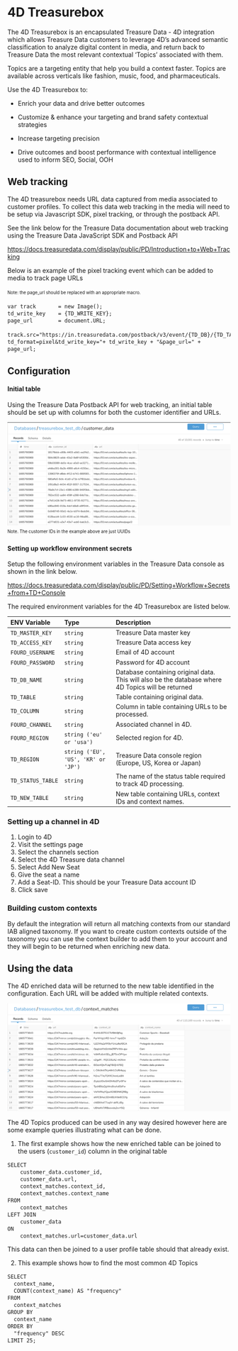 # 4D Treasurebox

The 4D Treasurebox is an encapsulated Treasure Data - 4D integration which allows Treasure Data customers to leverage 4D’s advanced semantic classification to analyze digital content in media, and return back to Treasure Data the most relevant contextual ‘Topics’ associated with them.

Topics are a targeting entity that help you build a context faster. Topics are available across verticals like fashion, music, food, and pharmaceuticals.

Use the 4D Treasurebox to:
- Enrich your data and drive better outcomes

- Customize & enhance your targeting and brand safety contextual strategies

- Increase targeting precision

- Drive outcomes and boost performance with contextual intelligence used to inform SEO, Social, OOH

## Web tracking
The 4D treasurebox needs URL data captured from media associated to customer profiles. To collect this data web tracking in the media will need to be setup via Javascript SDK, pixel tracking, or through the postback API.

See the link below for the Treasure Data documentation about web tracking using the Treasure Data JavaScript SDK and Postback API

https://docs.treasuredata.com/display/public/PD/Introduction+to+Web+Tracking

Below is an example of the pixel tracking event which can be added to media to track page URLs

<sup><sub>Note: the page_url should be replaced with an appropriate macro.</sup></sub>

```
var track 		= new Image();
td_write_key 	= {TD_WRITE_KEY};
page_url		= document.URL;

track.src="https://in.treasuredata.com/postback/v3/event/{TD_DB}/{TD_TABLE}?td_format=pixel&td_write_key="+ td_write_key + "&page_url=" + page_url;
```

## Configuration
#### Initial table
Using the Treasure Data Postback API for web tracking, an initial table should be set up with columns for both the customer identifier and URLs. 

![Example initial table](resources/initial_table.png)
<sup><sub>Note. The customer IDs in the example above are just UUIDs</sub></sup>

#### Setting up workflow environment secrets

Setup the following environment variables in the Treasure Data console as shown in the link below.

https://docs.treasuredata.com/display/public/PD/Setting+Workflow+Secrets+from+TD+Console

The required environment variables for the 4D Treasurebox are listed below.

| ENV Variable      | Type                     | Description                                                                                        |
| :---------------- | :----------------------- | :------------------------------------------------------------------------------------------------- |
| `TD_MASTER_KEY`   | `string`                 | Treasure Data master key                                                                           |
| `TD_ACCESS_KEY`   | `string`                 | Treasure Data access key                                                                           |
| `FOURD_USERNAME`  | `string`                 | Email of 4D account                                                                                |
| `FOURD_PASSWORD`  | `string`                 | Password for 4D account                                                                            |
| `TD_DB_NAME`      | `string`                 | Database containing original data. This will also be the database where 4D Topics will be returned |
| `TD_TABLE`        | `string`                 | Table containing original data.                                                                    |
| `TD_COLUMN`       | `string`                 | Column in table containing URLs to be processed.                                                   |
| `FOURD_CHANNEL`   | `string`                 | Associated channel in 4D.                                                                          |
| `FOURD_REGION`    | `string ('eu' or 'usa')` | Selected region for 4D.                                                                            |
| `TD_REGION`    | `string ('EU', 'US', 'KR' or 'JP')` | Treasure Data console region (Europe, US, Korea or Japan)                                  |
| `TD_STATUS_TABLE` | `string`                 | The name of the status table required to track 4D processing.                                      |
| `TD_NEW_TABLE`    | `string`                 | New table containing URLs, context IDs and context names.                                                  |

### Setting up a channel in 4D
1. Login to 4D
2. Visit the settings page
3. Select the channels section
4. Select the 4D Treasure data channel
5. Select Add New Seat
6. Give the seat a name
7. Add a Seat-ID. This should be your Treasure Data account ID
8. Click save

### Building custom contexts
By default the integration will return all matching contexts from our standard IAB aligned taxonomy. If you want to create custom contexts outside of the taxonomy you can use the context builder to add them to your account and they will begin to be returned when enriching new data.


## Using the data
The 4D enriched data will be returned to the new table identified in the configuration. Each URL will be added with multiple related contexts.

![Example enriched table](resources/enriched_table.png)

The 4D Topics produced can be used in any way desired however here are some example queries illustrating what can be done.

1. The first example shows how the new enriched table can be joined to the users (`customer_id`) column in the original table

```
SELECT
    customer_data.customer_id,
    customer_data.url,
    context_matches.context_id,
    context_matches.context_name
FROM
    context_matches
LEFT JOIN
    customer_data
ON
    context_matches.url=customer_data.url
```

This data can then be joined to a user profile table should that already exist.

2. This example shows how to find the most common 4D Topics

```
SELECT
  context_name,
  COUNT(context_name) AS "frequency"
FROM
  context_matches
GROUP BY
  context_name
ORDER BY
  "frequency" DESC
LIMIT 25;
```
